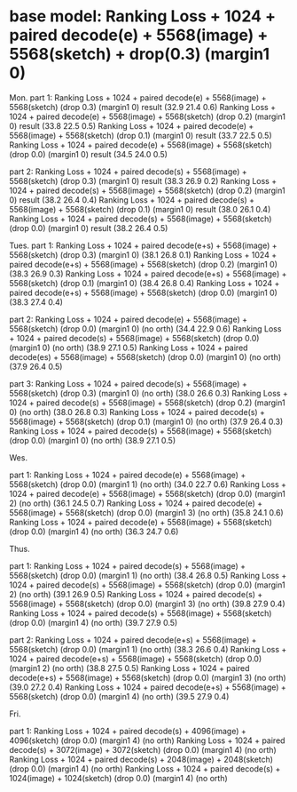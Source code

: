 # base model: Ranking Loss + 1024 + paired decode(e) + 5568(image) + 5568(sketch) + drop(0.3) (margin1 0)

Mon.
part 1: Ranking Loss + 1024 + paired decode(e) + 5568(image) + 5568(sketch) (drop 0.3) (margin1 0) result (32.9 21.4 0.6)
        Ranking Loss + 1024 + paired decode(e) + 5568(image) + 5568(sketch) (drop 0.2) (margin1 0) result (33.8 22.5 0.5)
        Ranking Loss + 1024 + paired decode(e) + 5568(image) + 5568(sketch) (drop 0.1) (margin1 0) result (33.7 22.5 0.5)
        Ranking Loss + 1024 + paired decode(e) + 5568(image) + 5568(sketch) (drop 0.0) (margin1 0) result (34.5 24.0 0.5)

part 2: Ranking Loss + 1024 + paired decode(s) + 5568(image) + 5568(sketch) (drop 0.3) (margin1 0) result (38.3 26.9 0.2)
        Ranking Loss + 1024 + paired decode(s) + 5568(image) + 5568(sketch) (drop 0.2) (margin1 0) result (38.2 26.4 0.4)
        Ranking Loss + 1024 + paired decode(s) + 5568(image) + 5568(sketch) (drop 0.1) (margin1 0) result (38.0 26.1 0.4)
        Ranking Loss + 1024 + paired decode(s) + 5568(image) + 5568(sketch) (drop 0.0) (margin1 0) result (38.2 26.4 0.5)

Tues.
part 1: Ranking Loss + 1024 + paired decode(e+s) + 5568(image) + 5568(sketch) (drop 0.3) (margin1 0) (38.1 26.8 0.1)
        Ranking Loss + 1024 + paired decode(e+s) + 5568(image) + 5568(sketch) (drop 0.2) (margin1 0) (38.3 26.9 0.3)
        Ranking Loss + 1024 + paired decode(e+s) + 5568(image) + 5568(sketch) (drop 0.1) (margin1 0) (38.4 26.8 0.4)
        Ranking Loss + 1024 + paired decode(e+s) + 5568(image) + 5568(sketch) (drop 0.0) (margin1 0) (38.3 27.4 0.4)

part 2: Ranking Loss + 1024 + paired decode(e) + 5568(image) + 5568(sketch) (drop 0.0) (margin1 0) (no orth) (34.4 22.9 0.6)
        Ranking Loss + 1024 + paired decode(s) + 5568(image) + 5568(sketch) (drop 0.0) (margin1 0) (no orth) (38.9 27.1 0.5)
        Ranking Loss + 1024 + paired decode(es) + 5568(image) + 5568(sketch) (drop 0.0) (margin1 0) (no orth) (37.9 26.4 0.5)

part 3: Ranking Loss + 1024 + paired decode(s) + 5568(image) + 5568(sketch) (drop 0.3) (margin1 0) (no orth) (38.0 26.6 0.3)
        Ranking Loss + 1024 + paired decode(s) + 5568(image) + 5568(sketch) (drop 0.2) (margin1 0) (no orth) (38.0 26.8 0.3)
        Ranking Loss + 1024 + paired decode(s) + 5568(image) + 5568(sketch) (drop 0.1) (margin1 0) (no orth) (37.9 26.4 0.3)
        Ranking Loss + 1024 + paired decode(s) + 5568(image) + 5568(sketch) (drop 0.0) (margin1 0) (no orth) (38.9 27.1 0.5)

Wes.

part 1: Ranking Loss + 1024 + paired decode(e) + 5568(image) + 5568(sketch) (drop 0.0) (margin1 1) (no orth) (34.0 22.7 0.6)
        Ranking Loss + 1024 + paired decode(e) + 5568(image) + 5568(sketch) (drop 0.0) (margin1 2) (no orth) (36.1 24.5 0.7)
        Ranking Loss + 1024 + paired decode(e) + 5568(image) + 5568(sketch) (drop 0.0) (margin1 3) (no orth) (35.8 24.1 0.6)
        Ranking Loss + 1024 + paired decode(e) + 5568(image) + 5568(sketch) (drop 0.0) (margin1 4) (no orth) (36.3 24.7 0.6)

Thus.

part 1: Ranking Loss + 1024 + paired decode(s) + 5568(image) + 5568(sketch) (drop 0.0) (margin1 1) (no orth) (38.4 26.8 0.5)
        Ranking Loss + 1024 + paired decode(s) + 5568(image) + 5568(sketch) (drop 0.0) (margin1 2) (no orth) (39.1 26.9 0.5)
        Ranking Loss + 1024 + paired decode(s) + 5568(image) + 5568(sketch) (drop 0.0) (margin1 3) (no orth) (39.8 27.9 0.4)
        Ranking Loss + 1024 + paired decode(s) + 5568(image) + 5568(sketch) (drop 0.0) (margin1 4) (no orth) (39.7 27.9 0.5)

part 2: Ranking Loss + 1024 + paired decode(e+s) + 5568(image) + 5568(sketch) (drop 0.0) (margin1 1) (no orth) (38.3 26.6 0.4)
        Ranking Loss + 1024 + paired decode(e+s) + 5568(image) + 5568(sketch) (drop 0.0) (margin1 2) (no orth) (38.8 27.5 0.5)
        Ranking Loss + 1024 + paired decode(e+s) + 5568(image) + 5568(sketch) (drop 0.0) (margin1 3) (no orth) (39.0 27.2 0.4)
        Ranking Loss + 1024 + paired decode(e+s) + 5568(image) + 5568(sketch) (drop 0.0) (margin1 4) (no orth) (39.5 27.9 0.4)

Fri.

part 1: Ranking Loss + 1024 + paired decode(s) + 4096(image) + 4096(sketch) (drop 0.0) (margin1 4) (no orth)
        Ranking Loss + 1024 + paired decode(s) + 3072(image) + 3072(sketch) (drop 0.0) (margin1 4) (no orth)
        Ranking Loss + 1024 + paired decode(s) + 2048(image) + 2048(sketch) (drop 0.0) (margin1 4) (no orth)
        Ranking Loss + 1024 + paired decode(s) + 1024(image) + 1024(sketch) (drop 0.0) (margin1 4) (no orth)